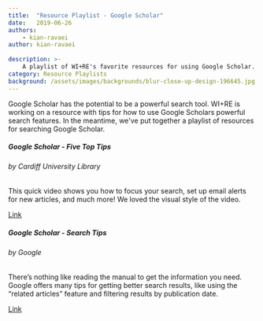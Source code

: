 ```yaml
---
title:  "Resource Playlist - Google Scholar"
date:   2019-06-26
authors:
    - kian-ravaei
author: kian-ravaei
    
description: >-
    A playlist of WI+RE's favorite resources for using Google Scholar.
category: Resource Playlists
background: /assets/images/backgrounds/blur-close-up-design-196645.jpg
---
```


Google Scholar has the potential to be a powerful search tool. WI+RE is working on a resource with tips for how to use Google Scholars powerful search features. In the meantime, we've put together a playlist of resources for searching Google Scholar.

<div class="row">
  <div class="col-sm-6">
    <div class="card mb-3 shadow-sm">
      <div class="card-body">
        <h5 class="card-title">Google Scholar - Five Top Tips</h5>
        <h6 class="card-subtitle mb-2 text-muted">by Cardiff University Library</h6>
        <p class="card-text">This quick video shows you how to focus your search, set up email alerts for new articles, and much more! We loved the visual style of the video.</p>
        <a href="https://www.youtube.com/watch?v=B4vsv3NHWk8" class="btn btn-primary">Link</a>
      </div>
    </div>
  </div>
  <div class="col-sm-6">
    <div class="card mb-3 shadow-sm">
      <div class="card-body">
        <h5 class="card-title">Google Scholar - Search Tips</h5>
        <h6 class="card-subtitle mb-2 text-muted">by Google</h6>
        <p class="card-text">There’s nothing like reading the manual to get the information you need. Google offers many tips for getting better search results, like using the “related articles” feature and filtering results by publication date.</p>
        <a href="https://scholar.google.com/intl/en/scholar/help.html" class="btn btn-primary">Link</a>
      </div>
    </div>
  </div>
</div>